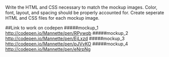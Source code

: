 Write the HTML and CSS necessary to match the mockup images. Color, font, layout, and spacing should be properly accounted for. Create seperate HTML and CSS files for each mockup image.


##Link to work on codepen
#####mockup_1
http://codepen.io/Mannette/pen/RPywqb
#####mockup_2
http://codepen.io/Mannette/pen/EjLxzd
#####mockup_3
http://codepen.io/Mannette/pen/pJVvKO
#####mockup_4
http://codepen.io/Mannette/pen/eNrpNg
